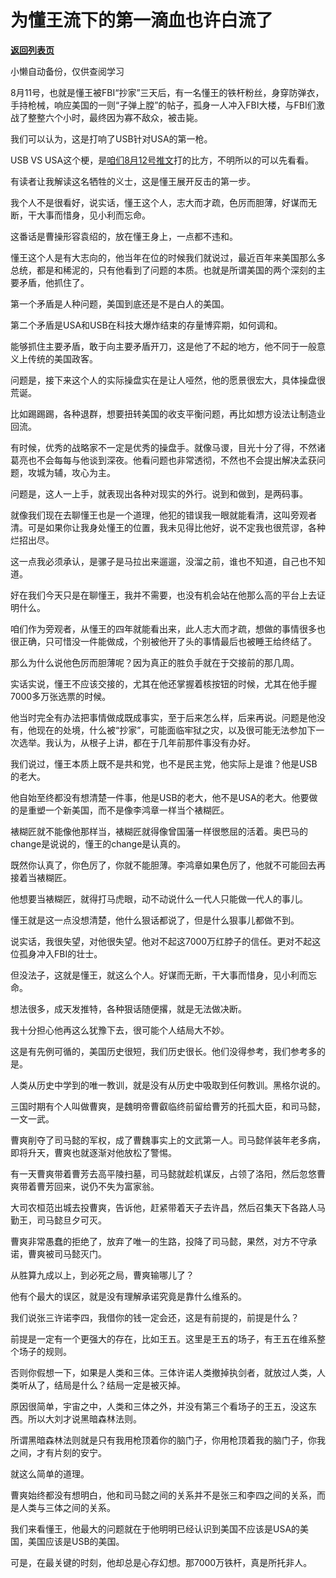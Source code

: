 # 为懂王流下的第一滴血也许白流了

[**返回列表页**](/gzh/记忆承载)

小懒自动备份，仅供查阅学习

8月11号，也就是懂王被FBI“抄家”三天后，有一名懂王的铁杆粉丝，身穿防弹衣，手持枪械，响应美国的一则“子弹上膛”的帖子，孤身一人冲入FBI大楼，与FBI们激战了整整六个小时，最终因为寡不敌众，被击毙。  

  

我们可以认为，这是打响了USB针对USA的第一枪。  

  

USB VS
USA这个梗，是[咱们8月12号推文](http://mp.weixin.qq.com/s?__biz=MzU0MjYwNDU2Mw==&mid=2247507304&idx=1&sn=8725909879f3d27aa0c8d33f9251fe82&chksm=fb1ab114cc6d3802a21b4377c4850b615061f1049d122cfbbf0c165126763a67fc40eac40e23&scene=21#wechat_redirect)打的比方，不明所以的可以先看看。  

  

有读者让我解读这名牺牲的义士，这是懂王展开反击的第一步。  

  

我个人不是很看好，说实话，懂王这个人，志大而才疏，色厉而胆薄，好谋而无断，干大事而惜身，见小利而忘命。

  

这番话是曹操形容袁绍的，放在懂王身上，一点都不违和。  

  

懂王这个人是有大志向的，他当年在位的时候我们就说过，最近百年来美国那么多总统，都是和稀泥的，只有他看到了问题的本质。也就是所谓美国的两个深刻的主要矛盾，他抓住了。

  

第一个矛盾是人种问题，美国到底还是不是白人的美国。

  

第二个矛盾是USA和USB在科技大爆炸结束的存量博弈期，如何调和。

  

能够抓住主要矛盾，敢于向主要矛盾开刀，这是他了不起的地方，他不同于一般意义上传统的美国政客。  

  

问题是，接下来这个人的实际操盘实在是让人哑然，他的愿景很宏大，具体操盘很荒诞。  

  

比如踢踢踢，各种退群，想要扭转美国的收支平衡问题，再比如想方设法让制造业回流。  

  

有时候，优秀的战略家不一定是优秀的操盘手。就像马谡，目光十分了得，不然诸葛亮也不会每每与他谈到深夜。他看问题也非常透彻，不然也不会提出解决孟获问题，攻城为辅，攻心为主。  

  

问题是，这人一上手，就表现出各种对现实的外行。说到和做到，是两码事。

  

就像我们现在去聊懂王也是一个道理，他犯的错误我一眼就能看清，这叫旁观者清。可是如果你让我身处懂王的位置，我未见得比他好，说不定我也很荒谬，各种烂招出尽。  

  

这一点我必须承认，是骡子是马拉出来遛遛，没溜之前，谁也不知道，自己也不知道。

  

好在我们今天只是在聊懂王，我并不需要，也没有机会站在他那么高的平台上去证明什么。

  

咱们作为旁观者，从懂王的四年就能看出来，此人志大而才疏，想做的事情很多也很正确，只可惜没一件能做成，个别被他开了头的事情最后也被睡王给终结了。  

  

那么为什么说他色厉而胆薄呢？因为真正的胜负手就在于交接前的那几周。

  

实话实说，懂王不应该交接的，尤其在他还掌握着核按钮的时候，尤其在他手握7000多万张选票的时候。

  

他当时完全有办法把事情做成既成事实，至于后来怎么样，后来再说。问题是他没有，他现在的处境，什么被“抄家”，可能面临牢狱之灾，以及很可能无法参加下一次选举。我认为，从根子上讲，都在于几年前那件事没有办好。

  

我们说过，懂王本质上既不是共和党，也不是民主党，他实际上是谁？他是USB的老大。

  

他自始至终都没有想清楚一件事，他是USB的老大，他不是USA的老大。他要做的是重塑一个新美国，而不是像李鸿章一样当个裱糊匠。

  

裱糊匠就不能像他那样当，裱糊匠就得像曾国藩一样很憋屈的活着。奥巴马的change是说说的，懂王的change是认真的。

  

既然你认真了，你色厉了，你就不能胆薄。李鸿章如果色厉了，他就不可能回去再接着当裱糊匠。

  

他想要当裱糊匠，就得打马虎眼，动不动说什么一代人只能做一代人的事儿。

  

懂王就是这一点没想清楚，他什么狠话都说了，但是什么狠事儿都做不到。

  

说实话，我很失望，对他很失望。他对不起这7000万红脖子的信任。更对不起这位孤身冲入FBI的壮士。

  

但没法子，这就是懂王，就这么个人。好谋而无断，干大事而惜身，见小利而忘命。

  

想法很多，成天发推特，各种狠话随便撂，就是无法做决断。

  

我十分担心他再这么犹豫下去，很可能个人结局大不妙。

  

这是有先例可循的，美国历史很短，我们历史很长。他们没得参考，我们参考多的是。

  

人类从历史中学到的唯一教训，就是没有从历史中吸取到任何教训。黑格尔说的。

  

三国时期有个人叫做曹爽，是魏明帝曹叡临终前留给曹芳的托孤大臣，和司马懿，一文一武。

  

曹爽削夺了司马懿的军权，成了曹魏事实上的文武第一人。司马懿佯装年老多病，即将升天，曹爽也就逐渐对他放松了警惕。

  

有一天曹爽带着曹芳去高平陵扫墓，司马懿就趁机谋反，占领了洛阳，然后忽悠曹爽带着曹芳回来，说仍不失为富家翁。

  

大司农桓范出城去投曹爽，告诉他，赶紧带着天子去许昌，然后召集天下各路人马勤王，司马懿旦夕可灭。

  

曹爽非常愚蠢的拒绝了，放弃了唯一的生路，投降了司马懿，果然，对方不守承诺，曹爽被司马懿灭门。  

  

从胜算九成以上，到必死之局，曹爽输哪儿了？

  

他有个最大的误区，就是没有理解承诺究竟是靠什么维系的。

  

我们说张三许诺李四，我借你的钱一定会还，这是有前提的，前提是什么？  

  

前提是一定有一个更强大的存在，比如王五。这里是王五的场子，有王五在维系整个场子的规则。

  

否则你假想一下，如果是人类和三体。三体许诺人类撤掉执剑者，就放过人类，人类听从了，结局是什么？结局一定是被灭掉。  

  

原因很简单，宇宙之中，人类和三体之外，并没有第三个看场子的王五，没这东西。所以大刘才说黑暗森林法则。

  

所谓黑暗森林法则就是只有我用枪顶着你的脑门子，你用枪顶着我的脑门子，你我之间，才有片刻的安宁。  

  

就这么简单的道理。  

  

曹爽始终都没有想明白，他和司马懿之间的关系并不是张三和李四之间的关系，而是人类与三体之间的关系。  

  

我们来看懂王，他最大的问题就在于他明明已经认识到美国不应该是USA的美国，美国应该是USB的美国。  

  

可是，在最关键的时刻，他却总是心存幻想。那7000万铁杆，真是所托非人。


